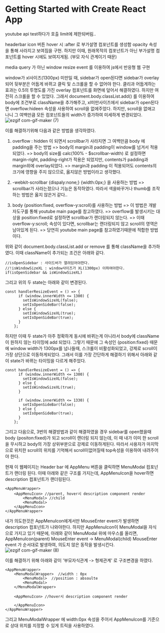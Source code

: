 # Getting Started with Create React App

youtube api test하다가 호출 limit에 제한되버림..


headerbar icon 버튼 hover 시 :after 로 부가설명 컴포넌트를 생성함
opacity 속성을 통해 사라지고 보여짐을 구현.
하지만 이때, 원래목적의 컴포넌트가 아닌 부가설명 컴포넌트를 hover 시에도 보여지게됨. (부모 자식 관계이기 때문)

media query 가 아닌 window resize event 를 이용하여 js에서 반응형 웹 구현



window가 xl사이즈(1300px) 미만일 때, sidebar가 open된다면 sidebar가 overlay되어 뒷부분은 어둡게 바뀌고 클릭 및 스크롤을 할 수 없어야 한다.
클리과 어둡게하는 효과는 0.5의 투명도를 가진 overlay 컴포넌트를 화면에 덮어서 해결하였다. 하지만 여전히 스크롤을 할 수 있었다.
그래서 document.body.classList.add() 를 이용하여 body에 조건부로 className을 추가해주고, xl미만사이즈에서 sidebar가 open된다면 overflow:hideen 속성을 사용하여 scroll을 없에주었다.
하지만, scroll을 없애고 나니 그 여백만큼 모든 컴포넌트들의 width가 증가하여 미세하게 변경되었다. 
![ezgif com-gif-maker (7)](https://user-images.githubusercontent.com/34260967/141055549-b5385f4c-9a21-4098-86de-30aa0b4f63fb.gif)

이를 해결하기위해 다음과 같은 방법을 생각하였다.
1. overflow : hidden 이 되면서 scrollbar가 사라지면 그 여백만큼 body 에 padding을 주는 방법
=> body의 margin과 padding이 window를 넘겨서 적용되었다. 
=> body의 size를 calc(100% - $scrollbar-width) 로 설정하면 margin-right, padding-right가 적용은 되었지만, contents가 padding과 margin위에 overlay되었다.
=> margin과 padding 이 적용되어도 contents의 크기에 영향을 주지 않으므로, 옳지않은 방법이라고 생각했다.

2. -webkit-scrollbar {dispaly:none;} {width:0px;} 을 사용하는 방법
=> scrollbar가 사라는졌으나 기능은 동작하였다. 따라서 색을바꾸거나 thumb를 조작하는 방법은 옳지 않은거 같다..

3. body {position:fixed, overflow-y:scroll}를 사용하는 방법
=> 이 방법은 개발자도구를 통해 youtube main page를 참고하였다.
=> overflow를 발생시키는 대상을 position:fixed로 설정하면 scrollbar가 랜더링되지 않는다.
=> 이때 overflow-y:scroll; 속성이 있다면, scrollbar는 랜더링되지 않고 scroll의 영역은 남아있게 된다.
=> 당연히 youtube main page를 참고하였기때문에 적합한 방법이다.

위와 같이 document.body.classList.add or remove 를 통해 className을 추가하였다. 이때 className이 추가되는 조건은 아래와 같다.
```
//isOpenSidebar : 사이드바가 열려있어야한다.
//!isWindowSizeXL : window사이즈가 XL(1300px) 이하여야한다.
if(isOpenSidebar && isWindowSizeXL)
```

그리고 위의 두 state는 아래와 같이 변경된다.
```
const handlerResizeEvent = () => {
      if (window.innerWidth <= 1300) {
        setIsWindowSizeXL(false);
        setIsOpenSideBar(false);
      } else {
        setIsWindowSizeXL(true);
        setIsOpenSideBar(true);
      }
    };

```
하지만 이때 두 state가 아주 정확하게 동시에 바뀌는게 아니라서 body에 className이 원하지 않는 타이밍에 add 되었다. 그렇기 때문에 그 속성인 {position:fixed} 때문에 window width가 1300px를 넘나들때, 스크롤이 비활성화되었고, 강제로 scroll이 가장 상단으로 이동하게되었다.
그래서 이를 가장 간단하게 해결하기 위해서 아래와 같이 state가 바뀌는 타이밍을 다르게 해주었다.
```
const handlerResizeEvent = () => {
      if (window.innerWidth <= 1300) {
        setIsWindowSizeXL(false);
      } else {
        setIsWindowSizeXL(true);
      }

      if (window.innerWidth <= 1330) {
        setIsOpenSideBar(false);
      } else {
        setIsOpenSideBar(true);
      }
    };
```


그리고 다음으로, 3번의 해결방법과 같이 해결하였을 경우 sidebar를 open했을때 body {positon:fixed}가 되고 scroll이 랜더링 되지 않는데, 이 때 내가 이미 한 scroll을 무시하고 body의 가장 상위부분으로 강제로 이동하게된다. 
따라서 사용자가 마지막으로 위치한 scroll의 위치를 기억해서 scroll이없어질때 top속성을 이용하여 내려주어야 한다.

현재 이 웹페이지는 Header bar 에 AppMenu 버튼을 클릭하면 MenuModal 컴포넌트가 랜더링 된다. 이때 아래와 같은 구조를 가지는데, AppMenuIcon을 hover하면 description 컴포넌트가 랜더링된다.
```
<AppMenuWrapper>
    <AppMenuIcon> //parent, hover시 description component render
        <MenuModal> //child
        <MenuModal>
    </AppMenuIcon>
</AppMenuWrapper>
 ```
 내가 의도한것은 AppMenuIcon에게서만 MouseEnter event가 발생하면 description 컴포넌트가 나와야한다. 하지만 AppMenuIcon이 MenuModal을 자식으로 가지고 있기 때문에, 아래와 같이 MenuModal 위에 마우스를 올리면, AppMenuIcon(parent) MouseEnter event -> MenuModal(child) MouseEnter event 가 순서대로 발생하여, 의도치 않은 동작을 발생시킨다.
![ezgif com-gif-maker (8)](https://user-images.githubusercontent.com/34260967/141275888-700b2468-a222-45bd-a580-e005928fa0ff.gif)

이를 해결하기 위해 아래와 같이 '부모자식관계 -> 형제관계' 로 구조변경을 하였다.
```
<AppMenuWrapper>
    <MenuModalWrapper>  //width : 0px
        <MenuModal>  //position : absoulte
        <MenuModal>
    </MenuModalWrapper>

    <AppMenuIcon> //hover시 description component render
        
    </AppMenuIcon>  
</AppMenuWrapper>
```
그리고 MenuModalWrapper 에 width:0px 속성을 주어서 AppMenuIcon를 기준으로 상대 위치를 지정할 수 있게 트릭을 사용하였다.
